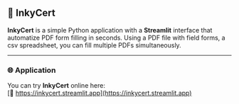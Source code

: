 ## 📝 InkyCert

**InkyCert** is a simple Python application with a **Streamlit** interface that automatize PDF form filling in seconds.
Using a PDF file with field forms, a csv spreadsheet, you can fill multiple PDFs simultaneously.

---

### 🌐 Application

You can try **InkyCert** online here:  
[🔗 https://inkycert.streamlit.app](https://inkycert.streamlit.app)  
